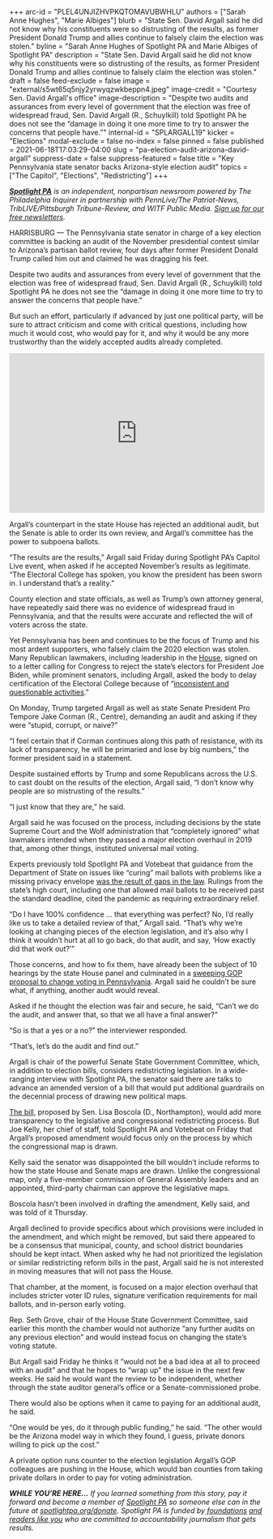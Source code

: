 +++
arc-id = "PLEL4UNJIZHVPKQTOMAVUBWHLU"
authors = ["Sarah Anne Hughes", "Marie Albiges"]
blurb = "State Sen. David Argall said he did not know why his constituents were so distrusting of the results, as former President Donald Trump and allies continue to falsely claim the election was stolen."
byline = "Sarah Anne Hughes of Spotlight PA and Marie Albiges of Spotlight PA"
description = "State Sen. David Argall said he did not know why his constituents were so distrusting of the results, as former President Donald Trump and allies continue to falsely claim the election was stolen."
draft = false
feed-exclude = false
image = "external/s5wt65q5njy2yrwyqzwkbeppn4.jpeg"
image-credit = "Courtesy Sen. David Argall's office"
image-description = "Despite two audits and assurances from every level of government that the election was free of widespread fraud, Sen. David Argall (R., Schuylkill) told Spotlight PA he does not see the “damage in doing it one more time to try to answer the concerns that people have.”"
internal-id = "SPLARGALL19"
kicker = "Elections"
modal-exclude = false
no-index = false
pinned = false
published = 2021-06-18T17:03:29-04:00
slug = "pa-election-audit-arizona-david-argall"
suppress-date = false
suppress-featured = false
title = "Key Pennsylvania state senator backs Arizona-style election audit"
topics = ["The Capitol", "Elections", "Redistricting"]
+++

<a href="https://www.spotlightpa.org/"><i><b>Spotlight PA</b></i></a><i> is an independent, nonpartisan newsroom powered by The Philadelphia Inquirer in partnership with PennLive/The Patriot-News, TribLIVE/Pittsburgh Tribune-Review, and WITF Public Media. </i><a href="https://www.spotlightpa.org/newsletters"><i>Sign up for our free newsletters</i></a><i>.</i>

HARRISBURG — The Pennsylvania state senator in charge of a key election committee is backing an audit of the November presidential contest similar to Arizona’s partisan ballot review, four days after former President Donald Trump called him out and claimed he was dragging his feet.

Despite two audits and assurances from every level of government that the election was free of widespread fraud, Sen. David Argall (R., Schuylkill) told Spotlight PA he does not see the “damage in doing it one more time to try to answer the concerns that people have.”

But such an effort, particularly if advanced by just one political party, will be sure to attract criticism and come with critical questions, including how much it would cost, who would pay for it, and why it would be any more trustworthy than the widely accepted audits already completed.

<iframe width="100%" height="315" src="https://www.youtube.com/embed/qZX8FOFfqr8?si=KVpUQkw8kjUoog7f" title="YouTube video player" frameborder="0" allow="accelerometer; autoplay; clipboard-write; encrypted-media; gyroscope; picture-in-picture; web-share" referrerpolicy="strict-origin-when-cross-origin" allowfullscreen></iframe>

Argall’s counterpart in the state House has rejected an additional audit, but the Senate is able to order its own review, and Argall’s committee has the power to subpoena ballots.

“The results are the results,” Argall said Friday during Spotlight PA’s Capitol Live event, when asked if he accepted November’s results as legitimate. “The Electoral College has spoken, you know the president has been sworn in. I understand that’s a reality.”

County election and state officials, as well as Trump’s own attorney general, have repeatedly said there was no evidence of widespread fraud in Pennsylvania, and that the results were accurate and reflected the will of voters across the state.

Yet Pennsylvania has been and continues to be the focus of Trump and his most ardent supporters, who falsely claim the 2020 election was stolen. Many Republican lawmakers, including leadership in the <a href="https://www.spotlightpa.org/news/2020/12/pennsylvania-electors-republican-reject-congress-bryan-cutler/">House</a>, signed on to a letter calling for Congress to reject the state’s electors for President Joe Biden, while prominent senators, including Argall, asked the body to delay certification of the Electoral College because of “<a href="https://www.spotlightpa.org/news/2021/01/pennsylvania-senate-electoral-college-objection-donald-trump-joe-biden-2020-election/">inconsistent and questionable activities</a>.”

On Monday, Trump targeted Argall as well as state Senate President Pro Tempore Jake Corman (R., Centre), demanding an audit and asking if they were “stupid, corrupt, or naive?”

“I feel certain that if Corman continues along this path of resistance, with its lack of transparency, he will be primaried and lose by big numbers,” the former president said in a statement.

Despite sustained efforts by Trump and some Republicans across the U.S. to cast doubt on the results of the election, Argall said, “I don’t know why people are so mistrusting of the results.”

“I just know that they are,” he said.

Argall said he was focused on the process, including decisions by the state Supreme Court and the Wolf administration that “completely ignored” what lawmakers intended when they passed a major election overhaul in 2019 that, among other things, instituted universal mail voting.

<script src="https://www.spotlightpa.org/embed.js" async></script><div data-spl-embed-version="1" data-spl-src="https://www.spotlightpa.org/embeds/newsletter/"></div>

Experts previously told Spotlight PA and Votebeat that guidance from the Department of State on issues like “curing” mail ballots with problems like a missing privacy envelope <a href="https://www.spotlightpa.org/news/2020/12/pennsylvania-election-2020-act-77-mail-voting-republican-audit/">was the result of gaps in the law</a>. Rulings from the state’s high court, including one that allowed mail ballots to be received past the standard deadline, cited the pandemic as requiring extraordinary relief.

“Do I have 100% confidence … that everything was perfect? No, I’d really like us to take a detailed review of that,” Argall said. “That’s why we’re looking at changing pieces of the election legislation, and it’s also why I think it wouldn’t hurt at all to go back, do that audit, and say, ‘How exactly did that work out?’”

Those concerns, and how to fix them, have already been the subject of 10 hearings by the state House panel and culminated in a <a href="https://www.spotlightpa.org/news/2021/06/pa-election-law-voter-id-republican-proposal/">sweeping GOP proposal to change voting in Pennsylvania</a>. Argall said he couldn’t be sure what, if anything, another audit would reveal.

Asked if he thought the election was fair and secure, he said, “Can’t we do the audit, and answer that, so that we all have a final answer?”

“So is that a yes or a no?” the interviewer responded.

“That’s, let’s do the audit and find out.”

Argall is chair of the powerful Senate State Government Committee, which, in addition to election bills, considers redistricting legislation. In a wide-ranging interview with Spotlight PA, the senator said there are talks to advance an amended version of a bill that would put additional guardrails on the decennial process of drawing new political maps.

<a href="https://www.legis.state.pa.us/cfdocs/billInfo/billInfo.cfm?sYear=2021&sInd=0&body=S&type=B&bn=0222">The bill,</a> proposed by Sen. Lisa Boscola (D., Northampton), would add more transparency to the legislative and congressional redistricting process. But Joe Kelly, her chief of staff, told Spotlight PA and Votebeat on Friday that Argall’s proposed amendment would focus only on the process by which the congressional map is drawn.

Kelly said the senator was disappointed the bill wouldn’t include reforms to how the state House and Senate maps are drawn. Unlike the congressional map, only a five-member commission of General Assembly leaders and an appointed, third-party chairman can approve the legislative maps.

Boscola hasn’t been involved in drafting the amendment, Kelly said, and was told of it Thursday.

Argall declined to provide specifics about which provisions were included in the amendment, and which might be removed, but said there appeared to be a consensus that municipal, county, and school district boundaries should be kept intact. When asked why he had not prioritized the legislation or similar redistricting reform bills in the past, Argall said he is not interested in moving measures that will not pass the House.

That chamber, at the moment, is focused on a major election overhaul that includes stricter voter ID rules, signature verification requirements for mail ballots, and in-person early voting.

<script src="https://www.spotlightpa.org/embed.js" async></script><div data-spl-embed-version="1" data-spl-src="https://www.spotlightpa.org/embeds/donate/?teaser_text=If%20you%20learned%20something%20from%20this%20report%2C%20pay%20it%20forward%20and%20become%20a%20member%20of%20Spotlight%20PA%20so%20someone%20else%20can%20in%20the%20future."></div>

Rep. Seth Grove, chair of the House State Government Committee, said earlier this month the chamber would not authorize “any further audits on any previous election” and would instead focus on changing the state’s voting statute.

But Argall said Friday he thinks it “would not be a bad idea at all to proceed with an audit” and that he hopes to “wrap up” the issue in the next few weeks. He said he would want the review to be independent, whether through the state auditor general’s office or a Senate-commissioned probe.

There would also be options when it came to paying for an additional audit, he said.

“One would be yes, do it through public funding,” he said. “The other would be the Arizona model way in which they found, I guess, private donors willing to pick up the cost.”

A private option runs counter to the election legislation Argall’s GOP colleagues are pushing in the House, which would ban counties from taking private dollars in order to pay for voting administration.

<i><b>WHILE YOU’RE HERE...</b></i><i> If you learned something from this story, pay it forward and become a member of </i><a href="https://www.spotlightpa.org/"><i>Spotlight PA</i></a><i> so someone else can in the future at </i><a href="https://www.spotlightpa.org/donate"><i>spotlightpa.org/donate</i></a><i>. Spotlight PA is funded by</i><a href="https://www.spotlightpa.org/support"><i> foundations</i></a><i> </i><a href="https://www.spotlightpa.org/support"><i>and readers like you</i></a><i> who are committed to accountability journalism that gets results.</i>
